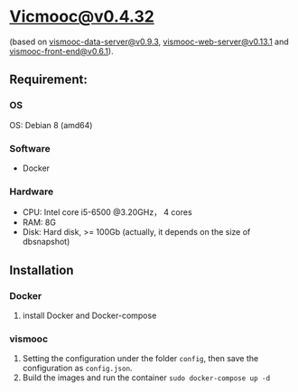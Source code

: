 # Vicmooc@v0.4.32

(based on [vismooc-data-server@v0.9.3](https://github.com/HKUST-VISLab/vismooc-data-server/releases/tag/v0.9.3), 
[vismooc-web-server@v0.13.1](https://github.com/HKUST-VISLab/vismooc-web-server/releases/tag/v0.13.1) and
[vismooc-front-end@v0.6.1](https://github.com/HKUST-VISLab/vismooc-front-end/releases/tag/v0.6.1)).

## Requirement:

### OS
OS: Debian 8 (amd64)

### Software
- Docker

### Hardware
- CPU: Intel core i5-6500 @3.20GHz， 4 cores
- RAM: 8G
- Disk: Hard disk, >= 100Gb (actually, it depends on the size of dbsnapshot)

## Installation

### Docker
1. install Docker and Docker-compose

### vismooc
1. Setting the configuration under the folder `config`, then save the configuration as `config.json`.
2. Build the images and run the container `sudo docker-compose up -d`
